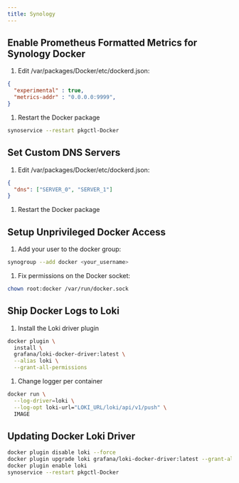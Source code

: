 ```yaml
---
title: Synology
---
```


## Enable Prometheus Formatted Metrics for Synology Docker

1. Edit /var/packages/Docker/etc/dockerd.json:
~~~ json
{
  "experimental" : true,
  "metrics-addr" : "0.0.0.0:9999",
}
~~~
1. Restart the Docker package
~~~ bash
synoservice --restart pkgctl-Docker
~~~

## Set Custom DNS Servers
1. Edit /var/packages/Docker/etc/dockerd.json:
~~~ json
{
  "dns": ["SERVER_0", "SERVER_1"]
}
~~~
1. Restart the Docker package

## Setup Unprivileged Docker Access

1. Add your user to the docker group:
~~~ bash
synogroup --add docker <your_username>
~~~
1. Fix permissions on the Docker socket:
~~~ bash
chown root:docker /var/run/docker.sock
~~~

## Ship Docker Logs to Loki

1. Install the Loki driver plugin
~~~ bash
docker plugin \
  install \
  grafana/loki-docker-driver:latest \
  --alias loki \
  --grant-all-permissions
~~~
1. Change logger per container
~~~ bash
docker run \
  --log-driver=loki \
  --log-opt loki-url="LOKI_URL/loki/api/v1/push" \
  IMAGE
~~~

## Updating Docker Loki Driver
~~~ bash
docker plugin disable loki --force
docker plugin upgrade loki grafana/loki-docker-driver:latest --grant-all-permissions
docker plugin enable loki
synoservice --restart pkgctl-Docker
~~~
